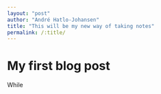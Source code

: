 ```yaml
---
layout: "post"
author: "André Hatlo-Johansen"
title: "This will be my new way of taking notes"
permalink: /:title/
---
```


# My first blog post

While 
